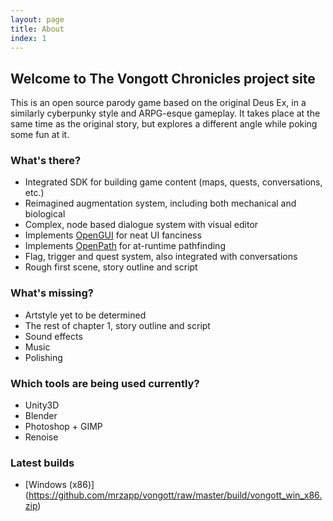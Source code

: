 ```yaml
---
layout: page
title: About
index: 1
---
```


## Welcome to The Vongott Chronicles project site
This is an open source parody game based on the original Deus Ex, in a similarly cyberpunky style and ARPG-esque gameplay. It takes place at the same time as the original story, but explores a different angle while poking some fun at it.

### What's there?
* Integrated SDK for building game content (maps, quests, conversations, etc.)
* Reimagined augmentation system, including both mechanical and biological
* Complex, node based dialogue system with visual editor
* Implements [OpenGUI](http://jeppezapp.com/opengui) for neat UI fanciness
* Implements [OpenPath](http://jeppezapp.com/openpath) for at-runtime pathfinding
* Flag, trigger and quest system, also integrated with conversations
* Rough first scene, story outline and script

### What's missing?
* Artstyle yet to be determined
* The rest of chapter 1, story outline and script
* Sound effects
* Music
* Polishing

### Which tools are being used currently?
* Unity3D
* Blender
* Photoshop + GIMP
* Renoise

### Latest builds
* [Windows (x86)] (https://github.com/mrzapp/vongott/raw/master/build/vongott_win_x86.zip)
